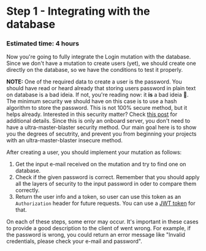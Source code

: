 # Step 1 - Integrating with the database

### Estimated time: 4 hours

Now you're going to fully integrate the Login mutation with the database. Since we don't have a mutation to create users (yet), we should create one directly on the database, so we have the conditions to test it properly.

**NOTE:** One of the required data to create a user is the password. You should have read or heard already that storing users password in plain text on database is a bad ideia. If not, you're reading now: it **is** a bad ideia 🤦‍. The minimum security we should have on this case is to use a hash algorithm to store the password. This is not 100% secure method, but it helps already. Interested in this security matter? Check [this post](https://itnext.io/how-not-to-store-passwords-4955569e6e84) for additional details. Since this is only an onboard server, you don't need to have a ultra-master-blaster security method. Our main goal here is to show you the degrees of secutrity, and prevent you from beginning your projects with an ultra-master-blaster insecure method.

After creating a user, you should implement your mutation as follows:

1. Get the input e-mail received on the mutation and try to find one on database.
1. Check if the given password is correct. Remember that you should apply all the layers of security to the input password in oder to compare them correctly.
1. Return the user info and a token, so user can use this token as an `Authorization` header for future requests. You can use a [JWT token](https://jwt.io/introduction/) for that.

On each of these steps, some error may occur. It's important in these cases to provide a good description to the client of went wrong. For example, if the password is wrong, you could return an error message like "Invalid credentials, please check your e-mail and password". 

